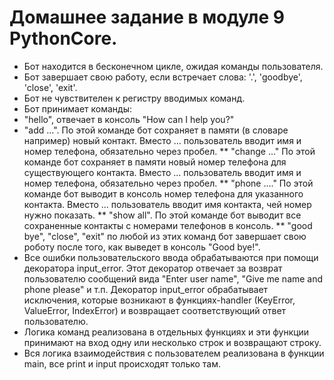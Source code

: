 # Домашнее задание в модуле 9 PythonCore.
* Бот находится в бесконечном цикле, ожидая команды пользователя.
* Бот завершает свою работу, если встречает слова: '.', 'goodbye', 'close', 'exit'.
* Бот не чувствителен к регистру вводимых команд.
* Бот принимает команды:
* "hello", отвечает в консоль "How can I help you?"
* "add ...". По этой команде бот сохраняет в памяти (в словаре например) новый контакт. Вместо ... пользователь вводит имя и номер телефона, обязательно через пробел.
** "change ..." По этой команде бот сохраняет в памяти новый номер телефона для существующего контакта. Вместо ... пользователь вводит имя и номер телефона, обязательно через пробел.
** "phone ...." По этой команде бот выводит в консоль номер телефона для указанного контакта. Вместо ... пользователь вводит имя контакта, чей номер нужно показать.
** "show all". По этой команде бот выводит все сохраненные контакты с номерами телефонов в консоль.
** "good bye", "close", "exit" по любой из этих команд бот завершает свою роботу после того, как выведет в консоль "Good bye!".
* Все ошибки пользовательского ввода обрабатываются при помощи декоратора input_error. Этот декоратор отвечает за возврат пользователю сообщений вида "Enter user name", "Give me name and phone please" и т.п. Декоратор input_error обрабатывает исключения, которые возникают в функциях-handler (KeyError, ValueError, IndexError) и возвращает соответствующий ответ пользователю.
* Логика команд реализована в отдельных функциях и эти функции принимают на вход одну или несколько строк и возвращают строку.
* Вся логика взаимодействия с пользователем реализована в функции main, все print и input происходят только там.